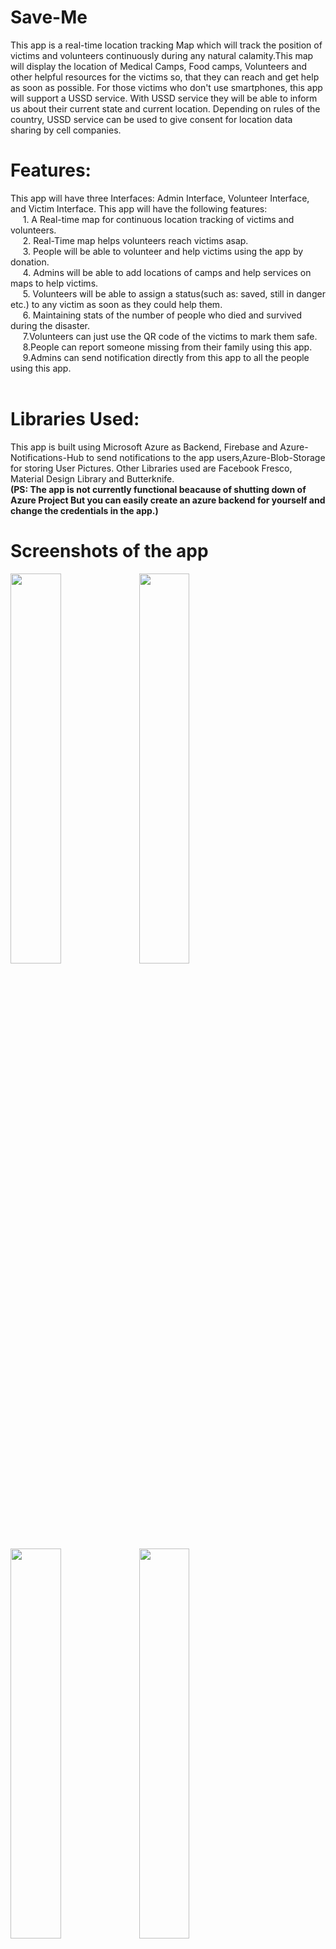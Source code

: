# Save-Me
This app is a real-time location tracking Map which will track the position of victims and volunteers continuously during any natural calamity.This map will display the location of Medical Camps, Food camps, Volunteers and other helpful resources for the victims so, that they can reach and get help as soon as possible. For those victims who don't use smartphones, this app will support a USSD service. With USSD service they will be able to inform us about their current state and current location. Depending on rules of the country, USSD service can be used to give consent for location data sharing by cell companies.

# Features:
This app will have three Interfaces: Admin Interface, Volunteer Interface, and Victim Interface.
This app will have the following features:
    <br />&nbsp;&nbsp;&nbsp;&nbsp;
    1. A Real-time map for continuous location tracking of victims and volunteers.
    <br />&nbsp;&nbsp;&nbsp;&nbsp;
    2. Real-Time map helps volunteers reach victims asap.
    <br />&nbsp;&nbsp;&nbsp;&nbsp;
    3. People will be able to volunteer and help victims using the app by donation.
    <br />&nbsp;&nbsp;&nbsp;&nbsp;
    4. Admins will be able to add locations of camps and help services on maps to help victims.
    <br />&nbsp;&nbsp;&nbsp;&nbsp;
    5. Volunteers will be able to assign a status(such as: saved, still in danger etc.) to any victim as soon as they could help them.
    <br />&nbsp;&nbsp;&nbsp;&nbsp;
    6. Maintaining stats of the number of people who died and survived during the disaster.
    <br />&nbsp;&nbsp;&nbsp;&nbsp;
    7.Volunteers can just use the QR code of the victims to mark them safe.
   <br />&nbsp;&nbsp;&nbsp;&nbsp;
    8.People can report someone missing from their family using this app.
    <br />&nbsp;&nbsp;&nbsp;&nbsp;
    9.Admins can send notification directly from this app to all the people using this app.
    <br />&nbsp;&nbsp;&nbsp;&nbsp;

# Libraries Used:
This app is built using Microsoft Azure as Backend, Firebase and Azure-Notifications-Hub to send notifications to the app users,Azure-Blob-Storage for storing User Pictures. Other Libraries used are Facebook Fresco, Material Design Library and Butterknife.<br />
**(PS: The app is not currently functional beacause of shutting down of Azure Project But you can easily create an azure backend for yourself and change the credentials in the app.)**


# Screenshots of the app

<img src="https://raw.githubusercontent.com/aayushsingla/Save-Me/dev/Screenshots/sr0.jpeg" width="40%"> <img src="https://raw.githubusercontent.com/aayushsingla/Save-Me/dev/Screenshots/sr1.jpeg" width="40%">
<img src="https://raw.githubusercontent.com/aayushsingla/Save-Me/dev/Screenshots/sr2.jpeg" width="40%"> <img src="https://raw.githubusercontent.com/aayushsingla/Save-Me/dev/Screenshots/sr3.jpeg" width="40%">
<img src="https://raw.githubusercontent.com/aayushsingla/Save-Me/dev/Screenshots/sr4.jpeg" width="40%">
